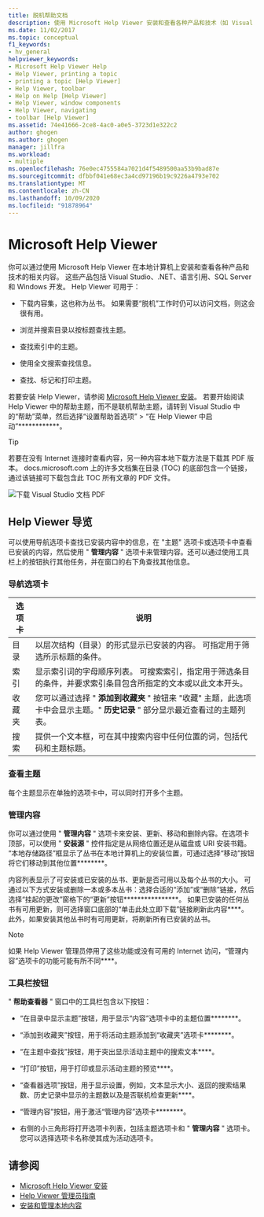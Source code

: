 ```yaml
---
title: 脱机帮助文档
description: 使用 Microsoft Help Viewer 安装和查看各种产品和技术（如 Visual Studio 和 .NET）的脱机帮助文档。
ms.date: 11/02/2017
ms.topic: conceptual
f1_keywords:
- hv_general
helpviewer_keywords:
- Microsoft Help Viewer Help
- Help Viewer, printing a topic
- printing a topic [Help Viewer]
- Help Viewer, toolbar
- Help on Help [Help Viewer]
- Help Viewer, window components
- Help Viewer, navigating
- toolbar [Help Viewer]
ms.assetid: 74e41666-2ce8-4ac0-a0e5-3723d1e322c2
author: ghogen
ms.author: ghogen
manager: jillfra
ms.workload:
- multiple
ms.openlocfilehash: 76e0ec4755584a7021d4f5489500aa53b9bad87e
ms.sourcegitcommit: dfbbf041e68ec3a4cd97196b19c9226a4793e702
ms.translationtype: MT
ms.contentlocale: zh-CN
ms.lasthandoff: 10/09/2020
ms.locfileid: "91878964"
---
```

# <a name="microsoft-help-viewer"></a>Microsoft Help Viewer

你可以通过使用 Microsoft Help Viewer 在本地计算机上安装和查看各种产品和技术的相关内容。 这些产品包括 Visual Studio、.NET、语言引用、SQL Server 和 Windows 开发。 Help Viewer 可用于：

- 下载内容集，这也称为丛书。 如果需要“脱机”工作时仍可以访问文档，则这会很有用。

- 浏览并搜索目录以按标题查找主题。

- 查找索引中的主题。

- 使用全文搜索查找信息。

- 查找、标记和打印主题。

若要安装 Help Viewer，请参阅 [Microsoft Help Viewer 安装](../help-viewer/installation.md)。 若要开始阅读 Help Viewer 中的帮助主题，而不是联机帮助主题，请转到 Visual Studio 中的“帮助”菜单，然后选择“设置帮助首选项” > “在 Help Viewer 中启动”************。

> [!TIP]
> 若要在没有 Internet 连接时查看内容，另一种内容本地下载方法是下载其 PDF 版本。 docs.microsoft.com 上的许多文档集在目录 (TOC) 的底部包含一个链接，通过该链接可下载包含此 TOC 所有文章的 PDF 文件。
>
> ![下载 Visual Studio 文档 PDF](media/overview/download-pdf.png)

## <a name="help-viewer-tour"></a>Help Viewer 导览

可以使用导航选项卡查找已安装内容中的信息，在 "主题" 选项卡或选项卡中查看已安装的内容，然后使用 " **管理内容** " 选项卡来管理内容。还可以通过使用工具栏上的按钮执行其他任务，并在窗口的右下角查找其他信息。

### <a name="navigation-tabs"></a>导航选项卡

|选项卡|说明|
|---|-----------|
|目录|以层次结构（目录）的形式显示已安装的内容。 可指定用于筛选所示标题的条件。|
|索引|显示索引词的字母顺序列表。 可搜索索引，指定用于筛选条目的条件，并要求索引条目包含所指定的文本或以此文本开头。|
|收藏夹|您可以通过选择 " **添加到收藏夹** " 按钮来 "收藏" 主题，此选项卡中会显示主题。" **历史记录** " 部分显示最近查看过的主题列表。|
|搜索|提供一个文本框，可在其中搜索内容中任何位置的词，包括代码和主题标题。|

### <a name="view-topics"></a>查看主题

每个主题显示在单独的选项卡中，可以同时打开多个主题。

### <a name="manage-content"></a>管理内容

你可以通过使用 " **管理内容** " 选项卡来安装、更新、移动和删除内容。在选项卡顶部，可以使用 " **安装源** " 控件指定是从网络位置还是从磁盘或 URI 安装书籍。 “本地存储路径”框显示了丛书在本地计算机上的安装位置，可通过选择“移动”按钮将它们移动到其他位置********。

内容列表显示了可安装或已安装的丛书、更新是否可用以及每个丛书的大小。 可通过以下方式安装或删除一本或多本丛书：选择合适的“添加”或“删除”链接，然后选择“挂起的更改”窗格下的“更新”按钮****************。 如果已安装的任何丛书有可用更新，则可选择窗口底部的“单击此处立即下载”链接刷新此内容****。 此外，如果安装其他丛书时有可用更新，将刷新所有已安装的丛书。

> [!NOTE]
> 如果 Help Viewer 管理员停用了这些功能或没有可用的 Internet 访问，“管理内容”选项卡的功能可能有所不同****。

### <a name="toolbar-buttons"></a>工具栏按钮

" **帮助查看器** " 窗口中的工具栏包含以下按钮：

- “在目录中显示主题”按钮，用于显示“内容”选项卡中的主题位置********。

- “添加到收藏夹”按钮，用于将活动主题添加到“收藏夹”选项卡********。

- “在主题中查找”按钮，用于突出显示活动主题中的搜索文本****。

- “打印”按钮，用于打印或显示活动主题的预览****。

- “查看器选项”按钮，用于显示设置，例如，文本显示大小、返回的搜索结果数、历史记录中显示的主题数以及是否联机检查更新****。

- “管理内容”按钮，用于激活“管理内容”选项卡********。

- 右侧的小三角形将打开选项卡列表，包括主题选项卡和 " **管理内容** " 选项卡。您可以选择选项卡名称使其成为活动选项卡。

## <a name="see-also"></a>请参阅

- [Microsoft Help Viewer 安装](../help-viewer/installation.md)
- [Help Viewer 管理员指南](../help-viewer/administrator-guide.md)
- [安装和管理本地内容](../help-viewer/install-manage-local-content.md)
